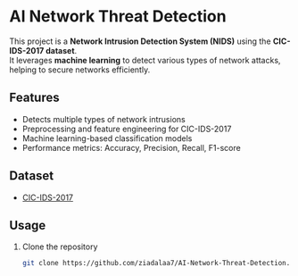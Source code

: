 # AI Network Threat Detection

This project is a **Network Intrusion Detection System (NIDS)** using the **CIC-IDS-2017 dataset**.  
It leverages **machine learning** to detect various types of network attacks, helping to secure networks efficiently.

## Features
- Detects multiple types of network intrusions
- Preprocessing and feature engineering for CIC-IDS-2017
- Machine learning-based classification models
- Performance metrics: Accuracy, Precision, Recall, F1-score

## Dataset
- [CIC-IDS-2017]([https://www.unb.ca/cic/datasets/ids-2017.html](https://www.kaggle.com/datasets/chethuhn/network-intrusion-dataset))

## Usage
1. Clone the repository  
   ```bash
   git clone https://github.com/ziadalaa7/AI-Network-Threat-Detection.git
